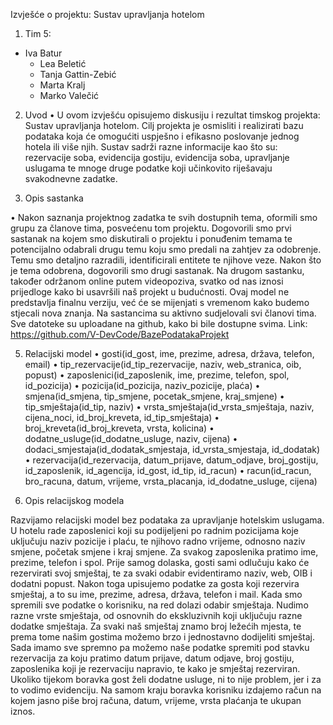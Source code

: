 Izvješće o projektu: Sustav upravljanja hotelom

1. Tim 5:
- Iva Batur
	- Lea Beletić
	- Tanja Gattin-Zebić
	- Marta Kralj
	- Marko Valečić

2. Uvod
•	U ovom izvješću opisujemo diskusiju i rezultat timskog projekta: Sustav upravljanja hotelom. Cilj projekta je osmisliti i realizirati bazu podataka koja će omogućiti uspješno i efikasno poslovanje jednog hotela ili više njih. Sustav sadrži razne informacije kao što su: rezervacije soba, evidencija gostiju, evidencija soba, upravljanje uslugama te mnoge druge podatke koji   učinkovito riješavaju svakodnevne zadatke.


3. Opis sastanka

•	Nakon saznanja projektnog zadatka te svih dostupnih tema, oformili smo grupu za članove tima, posvećenu tom projektu. Dogovorili smo prvi sastanak na kojem smo diskutirali o projektu i ponuđenim temama te potencijalno odabrali drugu temu koju smo predali na zahtjev za odobrenje. Temu smo detaljno razradili, identificirali entitete te njihove veze. Nakon što je tema odobrena, dogovorili smo drugi sastanak. Na drugom sastanku, također održanom online putem videopoziva, svatko od nas iznosi prijedloge kako bi usavršili naš projekt u budućnosti. Ovaj model ne predstavlja finalnu verziju, već će se mijenjati s vremenom kako budemo stjecali nova znanja. Na sastancima su aktivno sudjelovali svi članovi tima.
Sve datoteke su uploadane na github, kako bi bile dostupne svima.
Link: https://github.com/V-DevCode/BazePodatakaProjekt





5. Relacijski model
•	gosti(id_gost, ime, prezime, adresa, država, telefon, email)
•	tip_rezervacije(id_tip_rezervacije, naziv, web_stranica, oib, popust)
•	zaposlenici(id_zaposlenik, ime, prezime, telefon, spol, id_pozicija)
•	pozicija(id_pozicija, naziv_pozicije, plaća)
•	smjena(id_smjena, tip_smjene, pocetak_smjene, kraj_smjene)
•	tip_smještaja(id_tip, naziv)
•	vrsta_smještaja(id_vrsta_smještaja, naziv, cijena_noci, id_broj_kreveta, id_tip_smještaja)
•	broj_kreveta(id_broj_kreveta, vrsta, kolicina)
•	dodatne_usluge(id_dodatne_usluge, naziv, cijena)
•	dodaci_smjestaja(id_dodatak_smjestaja, id_vrsta_smjestaja, id_dodatak)
•	rezervacija(id_rezervacija, datum_prijave, datum_odjave, broj_gostiju, id_zaposlenik, id_agencija, id_gost, id_tip, id_racun)
•	racun(id_racun, bro_racuna, datum, vrijeme, vrsta_placanja, id_dodatne_usluge, cijena)


6. Opis relacijskog modela

Razvijamo relacijski model bez podataka za upravljanje hotelskim uslugama. U hotelu rade zaposlenici koji su podijeljeni po radnim pozicijama koje uključuju naziv pozicije i plaću, te njihovo radno vrijeme, odnosno naziv smjene, početak smjene i kraj smjene. Za svakog zaposlenika pratimo ime, prezime, telefon i spol. Prije samog dolaska, gosti sami odlučuju kako će rezervirati svoj smještaj, te za svaki odabir evidentiramo naziv, web, OIB i dodatni popust. Nakon toga upisujemo podatke za gosta koji rezervira smještaj, a to su ime, prezime, adresa, država, telefon i mail. Kada smo spremili sve podatke o korisniku, na red dolazi odabir smještaja. Nudimo razne vrste smještaja, od osnovnih do ekskluzivnih koji uključuju razne dodatke smještaja. Za svaki naš smještaj znamo broj ležećih mjesta, te prema tome našim gostima možemo brzo i jednostavno dodijeliti smještaj. Sada imamo sve spremno pa možemo naše podatke spremiti pod stavku rezervacija za koju pratimo datum prijave, datum odjave, broj gostiju, zaposlenika koji je rezervaciju napravio, te kako je smještaj rezerviran. Ukoliko tijekom boravka gost želi dodatne usluge, ni to nije problem, jer i za to vodimo evidenciju. Na samom kraju boravka korisniku izdajemo račun na kojem jasno piše broj računa, datum, vrijeme, vrsta plaćanja te ukupan iznos.
